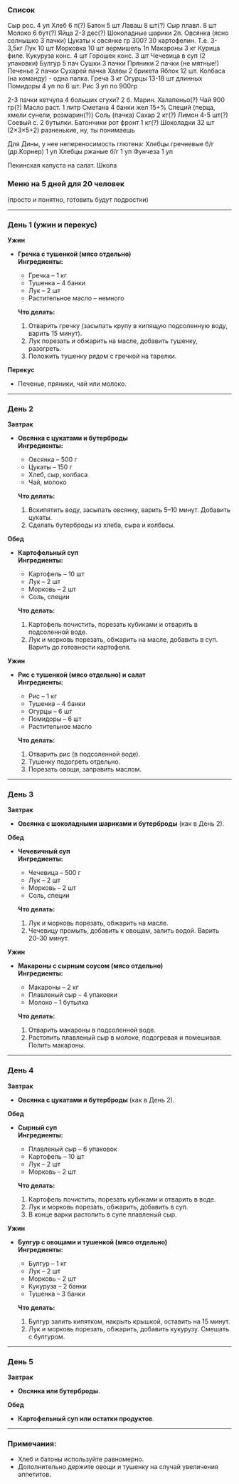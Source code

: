 ### Список

Сыр рос. 4 уп
Хлеб 6 п(?)
Батон 5 шт
Лаваш 8 шт(?)
Сыр плавл. 8 шт
Молоко 6 бут(?)
Яйца 2-3 дес(?)
Шоколадные шарики 2п.
Овсянка (ясно солнышко 3 пачки)
Цукаты к овсянке гр 300?
30 картофелин. Т.е. 3-3,5кг 
Лук 10 шт
Морковка 10 шт
вермишель 1п
Макароны 3 кг
Курица филе.
Кукуруза конс. 4 шт
Горошек конс. 3 шт
Чечевица в суп (2 упаковки)
Булгур 5 пач
Сушки 3 пачки 
Пряники 2 пачки (не мятные!)
Печенье  2 пачки 
Сухарей пачка
Халвы 2 брикета
Яблок 12 шт.
Колбаса (на команду) - одна палка.
Греча 3 кг
Огурцы 13-18 шт длинных
Помидоры 4 уп по 6 шт.
Рис 3 уп по 900гр

2-3 пачки кетчупа
4 больших сгухи?
2 б. Марин. Халапеньо(?)
Чай 900 гр(?)
Масло раст. 1 литр
Сметана 4 банки жел 15+%
Специй (перца, хмели сунели, розмарин(?))
Соль (пачка)
Сахар 2 кг(?)
Лимон 4-5 шт(?)
Соевый с. 2 бутылки.
Батончики рот фронт 1 кг(?)
Шоколадки 32 шт (2×3×5+2) разненькие, ну, ты понимаешь 

Для Дины, у нее непереносимость глютена: 
Хлебцы гречневые б/г (др.Корнер) 1 уп
Хлебцы ржаные б/г 1 уп 
Фунчеза 1 уп  

Пекинская капуста на салат.
Школа


### Меню на 5 дней для 20 человек

(просто и понятно, готовить будут подростки)

---

### **День 1** (ужин и перекус)

**Ужин**

- **Гречка с тушенкой (мясо отдельно)**  
    **Ингредиенты:**
    
    - Гречка – 1 кг
    - Тушенка – 4 банки
    - Лук – 2 шт
    - Растительное масло – немного
    
    **Что делать:**
    
    1. Отварить гречку (засыпать крупу в кипящую подсоленную воду, варить 15 минут).
    2. Лук порезать и обжарить на масле, добавить тушенку, разогреть.
    3. Положить тушенку рядом с гречкой на тарелки.

**Перекус**

- Печенье, пряники, чай или молоко.

---

### **День 2**

**Завтрак**

- **Овсянка с цукатами и бутерброды**  
    **Ингредиенты:**
    
    - Овсянка – 500 г
    - Цукаты – 150 г
    - Хлеб, сыр, колбаса
    - Чай, молоко
    
    **Что делать:**
    
    1. Вскипятить воду, засыпать овсянку, варить 5–10 минут. Добавить цукаты.
    2. Сделать бутерброды из хлеба, сыра и колбасы.

**Обед**

- **Картофельный суп**  
    **Ингредиенты:**
    
    - Картофель – 10 шт
    - Лук – 2 шт
    - Морковь – 2 шт
    - Соль, специи
    
    **Что делать:**
    
    1. Картофель почистить, порезать кубиками и отварить в подсоленной воде.
    2. Лук и морковь порезать, обжарить на масле, добавить в суп. Варить до готовности картофеля.

**Ужин**

- **Рис с тушенкой (мясо отдельно) и салат**  
    **Ингредиенты:**
    
    - Рис – 1 кг
    - Тушенка – 4 банки
    - Огурцы – 6 шт
    - Помидоры – 6 шт
    - Растительное масло
    
    **Что делать:**
    
    1. Отварить рис (в подсоленной воде).
    2. Тушенку подогреть отдельно.
    3. Порезать овощи, заправить маслом.

---

### **День 3**

**Завтрак**

- **Овсянка с шоколадными шариками и бутерброды** (как в День 2).

**Обед**

- **Чечевичный суп**  
    **Ингредиенты:**
    
    - Чечевица – 500 г
    - Лук – 2 шт
    - Морковь – 2 шт
    - Соль, специи
    
    **Что делать:**
    
    1. Лук и морковь порезать, обжарить на масле.
    2. Чечевицу промыть, добавить к овощам, залить водой. Варить 20–30 минут.

**Ужин**

- **Макароны с сырным соусом (мясо отдельно)**  
    **Ингредиенты:**
    
    - Макароны – 2 кг
    - Плавленый сыр – 4 упаковки
    - Молоко – 1 бутылка
    
    **Что делать:**
    
    1. Отварить макароны в подсоленной воде.
    2. Растопить плавленый сыр в молоке, подогревая и помешивая. Полить макароны.

---

### **День 4**

**Завтрак**

- **Овсянка с цукатами и бутерброды** (как в День 2).

**Обед**

- **Сырный суп**  
    **Ингредиенты:**
    
    - Плавленый сыр – 6 упаковок
    - Картофель – 10 шт
    - Лук – 2 шт
    - Морковь – 2 шт
    
    **Что делать:**
    
    1. Картофель почистить, порезать кубиками и отварить в воде.
    2. Лук и морковь порезать, обжарить, добавить в суп.
    3. В конце варки растопить в супе плавленый сыр.

**Ужин**

- **Булгур с овощами и тушенкой (мясо отдельно)**  
    **Ингредиенты:**
    
    - Булгур – 1 кг
    - Лук – 2 шт
    - Морковь – 2 шт
    - Кукуруза – 2 банки
    - Тушенка – 3 банки
    
    **Что делать:**
    
    1. Булгур залить кипятком, накрыть крышкой, оставить на 15 минут.
    2. Лук и морковь порезать, обжарить, добавить кукурузу. Смешать с булгуром.

---

### **День 5**

**Завтрак**

- **Овсянка или бутерброды**.

**Обед**

- **Картофельный суп или остатки продуктов**.

---

### Примечания:

- Хлеб и батоны используйте равномерно.
- Дополнительно держите овощи и тушенку на случай увеличения аппетитов.